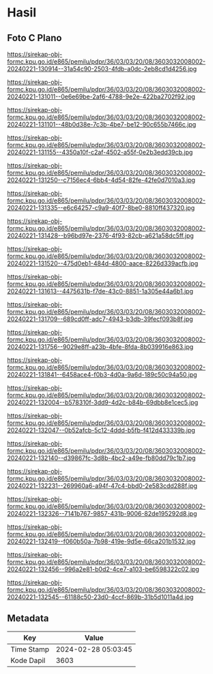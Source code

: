 # Hasil

## Foto C Plano

https://sirekap-obj-formc.kpu.go.id/e865/pemilu/pdpr/36/03/03/20/08/3603032008002-20240221-130914--31a54c90-2503-4fdb-a0dc-2eb8cd1d4256.jpg

https://sirekap-obj-formc.kpu.go.id/e865/pemilu/pdpr/36/03/03/20/08/3603032008002-20240221-131011--0e6e69be-2af6-4788-9e2e-422ba2702f92.jpg

https://sirekap-obj-formc.kpu.go.id/e865/pemilu/pdpr/36/03/03/20/08/3603032008002-20240221-131101--48b0d38e-7c3b-4be7-be12-90c655b7466c.jpg

https://sirekap-obj-formc.kpu.go.id/e865/pemilu/pdpr/36/03/03/20/08/3603032008002-20240221-131155--4350a10f-c2af-4502-a55f-0e2b3edd39cb.jpg

https://sirekap-obj-formc.kpu.go.id/e865/pemilu/pdpr/36/03/03/20/08/3603032008002-20240221-131250--c7156ec4-6bb4-4d54-82fe-42fe0d7010a3.jpg

https://sirekap-obj-formc.kpu.go.id/e865/pemilu/pdpr/36/03/03/20/08/3603032008002-20240221-131335--e6c64257-c9a9-40f7-8be0-8810ff437320.jpg

https://sirekap-obj-formc.kpu.go.id/e865/pemilu/pdpr/36/03/03/20/08/3603032008002-20240221-131428--b96bd97e-2376-4f93-82cb-a621a58dc5ff.jpg

https://sirekap-obj-formc.kpu.go.id/e865/pemilu/pdpr/36/03/03/20/08/3603032008002-20240221-131520--475d0eb1-484d-4800-aace-8226d339acfb.jpg

https://sirekap-obj-formc.kpu.go.id/e865/pemilu/pdpr/36/03/03/20/08/3603032008002-20240221-131613--4475631b-f7de-43c0-8851-1a305e44a6b1.jpg

https://sirekap-obj-formc.kpu.go.id/e865/pemilu/pdpr/36/03/03/20/08/3603032008002-20240221-131709--689cd0ff-adc7-4943-b3db-39fecf093b8f.jpg

https://sirekap-obj-formc.kpu.go.id/e865/pemilu/pdpr/36/03/03/20/08/3603032008002-20240221-131756--9029e8ff-a23b-4bfe-8fda-8b039916e863.jpg

https://sirekap-obj-formc.kpu.go.id/e865/pemilu/pdpr/36/03/03/20/08/3603032008002-20240221-131841--6458ace4-f0b3-4d0a-9a6d-189c50c94a50.jpg

https://sirekap-obj-formc.kpu.go.id/e865/pemilu/pdpr/36/03/03/20/08/3603032008002-20240221-132004--b578310f-3dd9-4d2c-b84b-69dbb8e1cec5.jpg

https://sirekap-obj-formc.kpu.go.id/e865/pemilu/pdpr/36/03/03/20/08/3603032008002-20240221-132047--0b52afcb-5c12-4ddd-b5fb-f412d433339b.jpg

https://sirekap-obj-formc.kpu.go.id/e865/pemilu/pdpr/36/03/03/20/08/3603032008002-20240221-132140--d39867fc-3d8b-4bc2-a49e-fb80dd79c1b7.jpg

https://sirekap-obj-formc.kpu.go.id/e865/pemilu/pdpr/36/03/03/20/08/3603032008002-20240221-132231--269960a6-a94f-47c4-bbd0-2e583cdd288f.jpg

https://sirekap-obj-formc.kpu.go.id/e865/pemilu/pdpr/36/03/03/20/08/3603032008002-20240221-132326--7141b767-9857-431b-9006-82de195292d8.jpg

https://sirekap-obj-formc.kpu.go.id/e865/pemilu/pdpr/36/03/03/20/08/3603032008002-20240221-132419--f060b50a-7b98-419e-9d5e-66ca201b1532.jpg

https://sirekap-obj-formc.kpu.go.id/e865/pemilu/pdpr/36/03/03/20/08/3603032008002-20240221-132456--996a2e81-b0d2-4ce7-a103-be6598322c02.jpg

https://sirekap-obj-formc.kpu.go.id/e865/pemilu/pdpr/36/03/03/20/08/3603032008002-20240221-132545--61188c50-23d0-4ccf-869b-31b5d1011a4d.jpg


## Metadata

| Key        | Value               |
| ---------- | ------------------- |
| Time Stamp | 2024-02-28 05:03:45 |
| Kode Dapil | 3603                |



